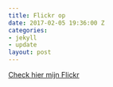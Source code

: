 ```yaml
---
title: Flickr op
date: 2017-02-05 19:36:00 Z
categories:
- jekyll
- update
layout: post
---
```


[Check hier mijn Flickr](https://www.flickr.com/photos/jollyfishproductions/albums)